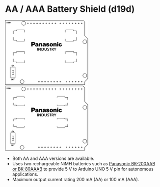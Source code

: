 # AA / AAA Battery Shield (d19d)
![AA Battery Shield (d19d)](../../assets/outline-d19d-aa.png)
![AAA Battery Shield (d19d)](../../assets/outline-d19d-aaa.png)

* Both AA and AAA versions are available.
* Uses two rechargeable NiMH batteries such as [Panasonic BK-200AAB or BK-80AAAB](https://industry.panasonic.eu/products/energy-building/batteries/battery-cells/secondary-batteries-rechargeable-batteries/nickel-metal-hydride-batteries/ni-mh-button-top-type-b-batteries?utm_campaign=iot-components&utm_medium=github&utm_source=page-d19d) to provide 5 V to Arduino UNO 5 V pin for autonomous applications.
* Maximum output current rating 200 mA (AA) or 100 mA (AAA).
